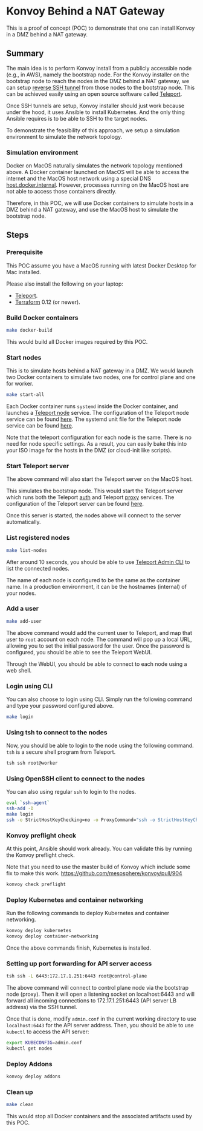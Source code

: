 # Konvoy Behind a NAT Gateway

This is a proof of concept (POC) to demonstrate that one can install Konvoy in a DMZ behind a NAT gateway.

## Summary

The main idea is to perform Konvoy install from a publicly accessible node (e.g., in AWS), namely the bootstrap node.
For the Konvoy installer on the bootstrap node to reach the nodes in the DMZ behind a NAT gateway, we can setup [reverse SSH tunnel][reverse-ssh-tunnel] from those nodes to the bootstrap node.
This can be achieved easily using an open source software called [Teleport][teleport].

Once SSH tunnels are setup, Konvoy installer should just work because under the hood, it uses Ansible to install Kubernetes.
And the only thing Ansible requires is to be able to SSH to the target nodes.

To demonstrate the feasibility of this approach, we setup a simulation environment to simulate the network topology.

### Simulation environment

Docker on MacOS naturally simulates the network topology mentioned above.
A Docker container launched on MacOS will be able to access the internet and the MacOS host network using a special DNS [host.docker.internal][docker-host-internal].
However, processes running on the MacOS host are not able to access those containers directly.

Therefore, in this POC, we will use Docker containers to simulate hosts in a DMZ behind a NAT gateway, and use the MacOS host to simulate the bootstrap node.

## Steps

### Prerequisite

This POC assume you have a MacOS running with latest Docker Desktop for Mac installed.

Please also install the following on your laptop:
* [Teleport][teleport-install].
* [Terraform][terraform-install] 0.12 (or newer).

### Build Docker containers

```bash
make docker-build
```

This would build all Docker images required by this POC.

### Start nodes

This is to simulate hosts behind a NAT gateway in a DMZ.
We would launch two Docker containers to simulate two nodes, one for control plane and one for worker.

```bash
make start-all
```

Each Docker container runs `systemd` inside the Docker container, and launches a [Teleport node][teleport-node] service.
The configuration of the Teleport node service can be found [here](teleport-node.yaml).
The systemd unit file for the Teleport node service can be found [here](teleport.service).

Note that the teleport configuration for each node is the same.
There is no need for node specific settings.
As a result, you can easily bake this into your ISO image for the hosts in the DMZ (or cloud-init like scripts).

### Start Teleport server

The above command will also start the Teleport server on the MacOS host.

This simulates the bootstrap node.
This would start the Teleport server which runs both the Teleport [auth][teleport-auth] and Teleport [proxy][teleport-proxy] services.
The configuration of the Teleport server can be found [here](teleport-server.yaml).

Once this server is started, the nodes above will connect to the server automatically.

### List registered nodes

```bash
make list-nodes
```

After around 10 seconds, you should be able to use [Teleport Admin CLI][teleport-tctl] to list the connected nodes.

The name of each node is configured to be the same as the container name.
In a production environment, it can be the hostnames (internal) of your nodes.

### Add a user

```bash
make add-user
```

The above command would add the current user to Teleport, and map that user to `root` account on each node.
The command will pop up a local URL, allowing you to set the initial password for the user.
Once the password is configured, you should be able to see the Teleport WebUI.

Through the WebUI, you should be able to connect to each node using a web shell.

### Login using CLI

You can also choose to login using CLI.
Simply run the following command and type your password configured above.

```bash
make login
```

### Using tsh to connect to the nodes

Now, you should be able to login to the node using the following command.
`tsh` is a secure shell program from Teleport.

```bash
tsh ssh root@worker
```

### Using OpenSSH client to connect to the nodes

You can also using regular `ssh` to login to the nodes.

```bash
eval `ssh-agent`
ssh-add -D
make login
ssh -o StrictHostKeyChecking=no -o ProxyCommand="ssh -o StrictHostKeyChecking=no -p 3023 %r@localhost -s proxy:%h:%p" root@worker
```

### Konvoy preflight check

At this point, Ansible should work already.
You can validate this by running the Konvoy preflight check.

Note that you need to use the master build of Konvoy which include some fix to make this work.
https://github.com/mesosphere/konvoy/pull/904

```bash
konvoy check preflight
```

### Deploy Kubernetes and container networking

Run the following commands to deploy Kubernetes and container networking.

```bash
konvoy deploy kubernetes
konvoy deploy container-networking
```

Once the above commands finish, Kubernetes is installed.

### Setting up port forwarding for API server access

```bash
tsh ssh -L 6443:172.17.1.251:6443 root@control-plane
```

The above command will connect to control plane node via the bootstrap node (proxy).
Then it will open a listening socket on localhost:6443 and will forward all incoming connections to 172.17.1.251:6443 (API server LB address) via the SSH tunnel.

Once that is done, modify `admin.conf` in the current working directory to use `localhost:6443` for the API server address.
Then, you should be able to use `kubectl` to access the API server:

```bash
export KUBECONFIG=admin.conf
kubectl get nodes
```

### Deploy Addons

```bash
konvoy deploy addons
```

### Clean up

```bash
make clean
```

This would stop all Docker containers and the associated artifacts used by this POC.

[reverse-ssh-tunnel]: https://unix.stackexchange.com/questions/46235/how-does-reverse-ssh-tunneling-work
[teleport]: https://github.com/gravitational/teleport
[docker-host-internal]: https://docs.docker.com/docker-for-mac/networking/
[teleport-node]: https://gravitational.com/teleport/docs/architecture/
[teleport-auth]: https://gravitational.com/teleport/docs/architecture/
[teleport-proxy]: https://gravitational.com/teleport/docs/architecture/
[teleport-install]: https://gravitational.com/teleport/docs/quickstart/#installing-and-starting
[teleport-tctl]: https://gravitational.com/teleport/docs/admin-guide/
[terraform-install]: https://learn.hashicorp.com/terraform/getting-started/install.html
